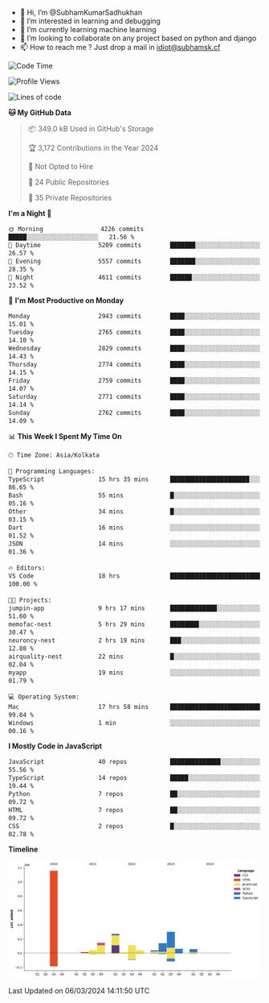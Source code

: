 - 👋 Hi, I’m @SubhamKumarSadhukhan
- 👀 I’m interested in learning and debugging
- 🌱 I’m currently learning machine learning
- 💞️ I’m looking to collaborate on any project based on python and django
- 📫 How to reach me ?
      Just drop a mail in idiot@subhamsk.cf

<!---
SubhamKumarSadhukhan/SubhamKumarSadhukhan is a ✨ special ✨ repository because its `README.md` (this file) appears on your GitHub profile.
You can click the Preview link to take a look at your changes.
--->


<!--START_SECTION:waka-->
![Code Time](http://img.shields.io/badge/Code%20Time-1%2C980%20hrs%2021%20mins-blue)

![Profile Views](http://img.shields.io/badge/Profile%20Views-29-blue)

![Lines of code](https://img.shields.io/badge/From%20Hello%20World%20I%27ve%20Written-2.4%20million%20lines%20of%20code-blue)

**🐱 My GitHub Data** 

> 📦 349.0 kB Used in GitHub's Storage 
 > 
> 🏆 3,172 Contributions in the Year 2024
 > 
> 🚫 Not Opted to Hire
 > 
> 📜 24 Public Repositories 
 > 
> 🔑 35 Private Repositories 
 > 
**I'm a Night 🦉** 

```text
🌞 Morning                4226 commits        █████░░░░░░░░░░░░░░░░░░░░   21.56 % 
🌆 Daytime                5209 commits        ███████░░░░░░░░░░░░░░░░░░   26.57 % 
🌃 Evening                5557 commits        ███████░░░░░░░░░░░░░░░░░░   28.35 % 
🌙 Night                  4611 commits        ██████░░░░░░░░░░░░░░░░░░░   23.52 % 
```
📅 **I'm Most Productive on Monday** 

```text
Monday                   2943 commits        ████░░░░░░░░░░░░░░░░░░░░░   15.01 % 
Tuesday                  2765 commits        ████░░░░░░░░░░░░░░░░░░░░░   14.10 % 
Wednesday                2829 commits        ████░░░░░░░░░░░░░░░░░░░░░   14.43 % 
Thursday                 2774 commits        ████░░░░░░░░░░░░░░░░░░░░░   14.15 % 
Friday                   2759 commits        ████░░░░░░░░░░░░░░░░░░░░░   14.07 % 
Saturday                 2771 commits        ████░░░░░░░░░░░░░░░░░░░░░   14.14 % 
Sunday                   2762 commits        ████░░░░░░░░░░░░░░░░░░░░░   14.09 % 
```


📊 **This Week I Spent My Time On** 

```text
🕑︎ Time Zone: Asia/Kolkata

💬 Programming Languages: 
TypeScript               15 hrs 35 mins      ██████████████████████░░░   86.65 % 
Bash                     55 mins             █░░░░░░░░░░░░░░░░░░░░░░░░   05.16 % 
Other                    34 mins             █░░░░░░░░░░░░░░░░░░░░░░░░   03.15 % 
Dart                     16 mins             ░░░░░░░░░░░░░░░░░░░░░░░░░   01.52 % 
JSON                     14 mins             ░░░░░░░░░░░░░░░░░░░░░░░░░   01.36 % 

🔥 Editors: 
VS Code                  18 hrs              █████████████████████████   100.00 % 

🐱‍💻 Projects: 
jumpin-app               9 hrs 17 mins       █████████████░░░░░░░░░░░░   51.60 % 
memofac-nest             5 hrs 29 mins       ████████░░░░░░░░░░░░░░░░░   30.47 % 
neuroncy-nest            2 hrs 19 mins       ███░░░░░░░░░░░░░░░░░░░░░░   12.88 % 
airquality-nest          22 mins             █░░░░░░░░░░░░░░░░░░░░░░░░   02.04 % 
myapp                    19 mins             ░░░░░░░░░░░░░░░░░░░░░░░░░   01.79 % 

💻 Operating System: 
Mac                      17 hrs 58 mins      █████████████████████████   99.84 % 
Windows                  1 min               ░░░░░░░░░░░░░░░░░░░░░░░░░   00.16 % 
```

**I Mostly Code in JavaScript** 

```text
JavaScript               40 repos            ██████████████░░░░░░░░░░░   55.56 % 
TypeScript               14 repos            █████░░░░░░░░░░░░░░░░░░░░   19.44 % 
Python                   7 repos             ██░░░░░░░░░░░░░░░░░░░░░░░   09.72 % 
HTML                     7 repos             ██░░░░░░░░░░░░░░░░░░░░░░░   09.72 % 
CSS                      2 repos             █░░░░░░░░░░░░░░░░░░░░░░░░   02.78 % 
```



**Timeline**

![Lines of Code chart](https://raw.githubusercontent.com/SubhamKumarSadhukhan/SubhamKumarSadhukhan/main/assets/bar_graph.png)


 Last Updated on 06/03/2024 14:11:50 UTC
<!--END_SECTION:waka-->
